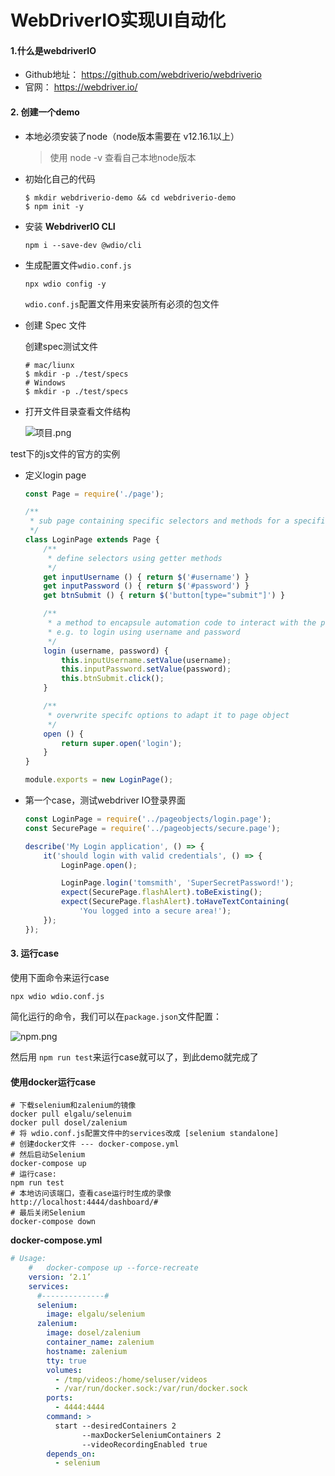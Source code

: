 # WebDriverIO实现UI自动化

#### 1.什么是webdriverIO

* Github地址： https://github.com/webdriverio/webdriverio
* 官网： https://webdriver.io/

#### 2. 创建一个demo

* 本地必须安装了node（node版本需要在 v12.16.1以上）

  > 使用 node -v 查看自己本地node版本

* 初始化自己的代码

  ```shell
  $ mkdir webdriverio-demo && cd webdriverio-demo
  $ npm init -y
  ```

* 安装 **WebdriverIO CLI**

  ```shell
  npm i --save-dev @wdio/cli
  ```

* 生成配置文件`wdio.conf.js`

  ```
  npx wdio config -y
  ```

  `wdio.conf.js`配置文件用来安装所有必须的包文件

* 创建 Spec 文件

  创建spec测试文件

  ```shell
  # mac/liunx
  $ mkdir -p ./test/specs
  # Windows
  $ mkdir -p ./test/specs
  ```

* 打开文件目录查看文件结构

  ![项目.png](https://i.loli.net/2020/12/20/dHotFDflNYu1Akh.jpg)

 test下的js文件的官方的实例

* 定义login page

  ```js
  const Page = require('./page');
  
  /**
   * sub page containing specific selectors and methods for a specific page
   */
  class LoginPage extends Page {
      /**
       * define selectors using getter methods
       */
      get inputUsername () { return $('#username') }
      get inputPassword () { return $('#password') }
      get btnSubmit () { return $('button[type="submit"]') }
  
      /**
       * a method to encapsule automation code to interact with the page
       * e.g. to login using username and password
       */
      login (username, password) {
          this.inputUsername.setValue(username);
          this.inputPassword.setValue(password);
          this.btnSubmit.click(); 
      }
  
      /**
       * overwrite specifc options to adapt it to page object
       */
      open () {
          return super.open('login');
      }
  }
  
  module.exports = new LoginPage();
  ```

* 第一个case，测试webdriver IO登录界面

  ```js
  const LoginPage = require('../pageobjects/login.page');
  const SecurePage = require('../pageobjects/secure.page');
  
  describe('My Login application', () => {
      it('should login with valid credentials', () => {
          LoginPage.open();
  
          LoginPage.login('tomsmith', 'SuperSecretPassword!');
          expect(SecurePage.flashAlert).toBeExisting();
          expect(SecurePage.flashAlert).toHaveTextContaining(
              'You logged into a secure area!');
      });
  });
  ```

#### 3. 运行case

使用下面命令来运行case

```shell
npx wdio wdio.conf.js
```

简化运行的命令，我们可以在`package.json`文件配置：

![npm.png](https://i.loli.net/2020/12/20/FXy2JDCYGuZKt5V.jpg)

然后用 `npm run test`来运行case就可以了，到此demo就完成了

#### 使用docker运行case

```shell
# 下载selenium和zalenium的镜像
docker pull elgalu/selenuim
docker pull dosel/zalenium
# 将 wdio.conf.js配置文件中的services改成 [selenium standalone]
# 创建docker文件 --- docker-compose.yml
# 然后启动Selenium
docker-compose up
# 运行case:
npm run test
# 本地访问该端口，查看case运行时生成的录像
http://localhost:4444/dashboard/#
# 最后关闭Selenium
docker-compose down
```

**docker-compose.yml**

```yml
# Usage:
    #   docker-compose up --force-recreate
    version: ‘2.1’
    services:
      #--------------#
      selenium:
        image: elgalu/selenium
      zalenium:
        image: dosel/zalenium
        container_name: zalenium
        hostname: zalenium
        tty: true
        volumes:
          - /tmp/videos:/home/seluser/videos
          - /var/run/docker.sock:/var/run/docker.sock
        ports:
          - 4444:4444
        command: >
          start --desiredContainers 2
                --maxDockerSeleniumContainers 2
                --videoRecordingEnabled true
        depends_on:
          - selenium
```


